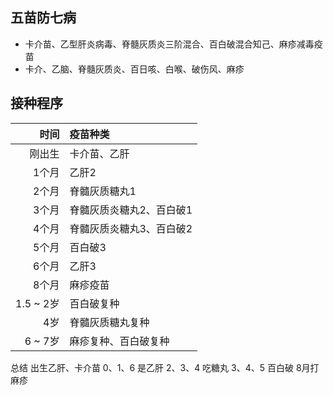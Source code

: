 ## 五苗防七病
* 卡介苗、乙型肝炎病毒、脊髓灰质炎三阶混合、百白破混合知己、麻疹减毒疫苗
* 卡介、乙脑、脊髓灰质炎、百日咳、白喉、破伤风、麻疹

## 接种程序
时间    |疫苗种类
--:    |:--
刚出生  | 卡介苗、乙肝
1个月   | 乙肝2
2个月   | 脊髓灰质糖丸1
3个月   | 脊髓灰质炎糖丸2、百白破1
4个月   | 脊髓灰质炎糖丸3、百白破2
5个月   | 百白破3
6个月   | 乙肝3
8个月   | 麻疹疫苗
1.5 ~ 2岁   | 百白破复种
4岁     | 脊髓灰质糖丸复种
6 ~ 7岁 | 麻疹复种、百白破复种

总结
出生乙肝、卡介苗
0、1、6 是乙肝
2、3、4 吃糖丸
3、4、5 百白破
8月打麻疹